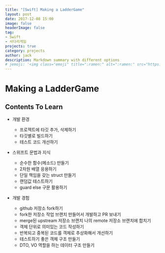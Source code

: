 ```yaml
---
title: "[Swift] Making a LadderGame"
layout: post
date: 2017-12-08 15:00
image: false
headerImage: false
tag:
- Swift
- 사다리게임
projects: true
category: projects
author: jack
description: Markdown summary with different options
# jemoji: '<img class="emoji" title=":ramen:" alt=":ramen:" src="https://assets.github.com/images/icons/emoji/unicode/1f35c.png" height="20" width="20" align="absmiddle">'
---
```

# Making a LadderGame
## Contents To Learn
- 개발 환경
  - 프로젝트에 타깃 추가, 삭제하기
  - 타깃별로 빌드하기
  - 테스트 코드 개선하기

- 스위프트 문법과 지식
  - 순수한 함수(메소드) 만들기
  - 2차원 배열 응용하기
  - 단일 책임을 갖는 struct 만들기
  - 랜덤값 테스트하기
  - guard else 구문 활용하기

- 개발 경험
  - github 저장소 fork하기
  - fork한 저장소 작업 브랜치 만들어서 개발하고 PR 보내기
  - merge된 upstream 저장소 브랜치 나의 remote 저장소 브랜치에 합치기
  - 객체 단위로 의미있는 코드 작성하기
  - 반복되고 중복된 코드를 객체로 추상화해서 개선하기
  - 테스트하기 좋은 객체 구조 만들기
  - DTO, VO 역할을 하는 데이터 구조 만들기
